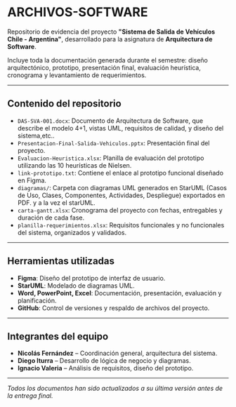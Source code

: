 # ARCHIVOS-SOFTWARE

Repositorio de evidencia del proyecto **"Sistema de Salida de Vehículos Chile - Argentina"**, desarrollado para la asignatura de **Arquitectura de Software**.

Incluye toda la documentación generada durante el semestre: diseño arquitectónico, prototipo, presentación final, evaluación heurística, cronograma y levantamiento de requerimientos.

---

## Contenido del repositorio

- `DAS-SVA-001.docx`: Documento de Arquitectura de Software, que describe el modelo 4+1, vistas UML, requisitos de calidad, y diseño del sistema,etc..
- `Presentacion-Final-Salida-Vehiculos.pptx`: Presentación final del proyecto.
- `Evaluacion-Heuristica.xlsx`: Planilla de evaluación del prototipo utilizando las 10 heurísticas de Nielsen.
- `link-prototipo.txt`: Contiene el enlace al prototipo funcional diseñado en Figma.
- `diagramas/`: Carpeta con diagramas UML generados en StarUML (Casos de Uso, Clases, Componentes, Actividades, Despliegue) exportados en PDF. y a la vez el starUML.
- `carta-gantt.xlsx`: Cronograma del proyecto con fechas, entregables y duración de cada fase.
- `planilla-requerimientos.xlsx`: Requisitos funcionales y no funcionales del sistema, organizados y validados.

---

## Herramientas utilizadas

- **Figma**: Diseño del prototipo de interfaz de usuario.
- **StarUML**: Modelado de diagramas UML.
- **Word, PowerPoint, Excel**: Documentación, presentación, evaluación y planificación.
- **GitHub**: Control de versiones y respaldo de archivos del proyecto.

---

## Integrantes del equipo

- **Nicolás Fernández** – Coordinación general, arquitectura del sistema.
- **Diego Iturra** – Desarrollo de lógica de negocio y diagramas.
- **Ignacio Valeria** – Análisis de requisitos, diseño del prototipo.

---

 *Todos los documentos han sido actualizados a su última versión antes de la entrega final.*
